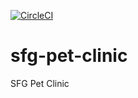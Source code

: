 [![CircleCI](https://circleci.com/gh/priestfteast/sfg-pet-clinic.svg?style=svg)](https://circleci.com/gh/priestfteast/sfg-pet-clinic)
# sfg-pet-clinic
SFG Pet Clinic
